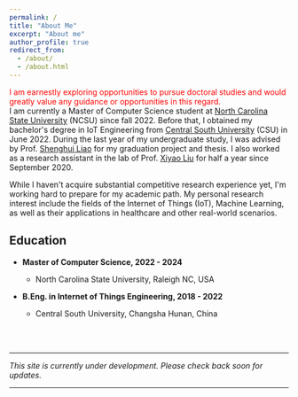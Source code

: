 ```yaml
---
permalink: /
title: "About Me"
excerpt: "About me"
author_profile: true
redirect_from: 
  - /about/
  - /about.html
---
```

<font color="red"> I am earnestly exploring opportunities to pursue doctoral studies and would greatly value any guidance or opportunities in this regard. </font>
<br>
I am currently a Master of Computer Science student at [North Carolina State University](https://www.ncsu.edu/) (NCSU) since fall 2022. 
Before that, I obtained my bachelor's degree in IoT Engineering from [Central South University](https://csu.edu.cn/) (CSU) in June 2022. 
During the last year of my undergraduate study, I was advised by Prof. [Shenghui Liao](https://faculty.csu.edu.cn/liaoshenghui/en/index/6801/list/index.htm) for my graduation project and thesis.
I also worked as a research assistant in the lab of Prof. [Xiyao Liu](https://faculty.csu.edu.cn/liuxiyao/en/index/40230/list/index.htm) for half a year since September 2020.

While I haven't acquire substantial competitive research experience yet, I'm working hard to prepare for my academic path. 
My personal research interest include the fields of the Internet of Things (IoT), Machine Learning, as well as their applications in healthcare and other real-world scenarios.

Education
------
- **Master of Computer Science, 2022 - 2024**
    - North Carolina State University, Raleigh NC, USA

- **B.Eng. in Internet of Things Engineering, 2018 - 2022**
    - Central South University, Changsha Hunan, China

<br>
<br>
<hr>

*This site is currently under development. Please check back soon for updates.*

<hr>

<!--
Recent News
------
**Jan 9, 2023** - First day of 2023 Spring semester in NCSU.
\
**Aug 22, 2022** - International Student Orientation in NCSU.
\
**Aug 8, 2022** - I arrived in Raleigh from China.
\
**Jun 19, 2022** - I graduated from CSU.
-->

